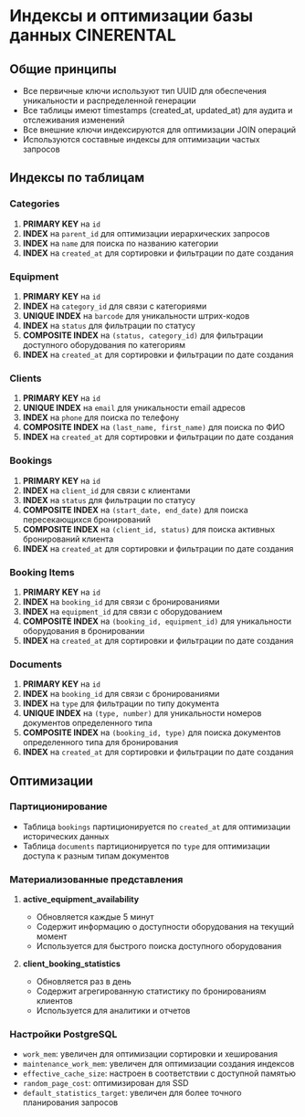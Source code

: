 # Индексы и оптимизации базы данных CINERENTAL

## Общие принципы
- Все первичные ключи используют тип UUID для обеспечения уникальности и распределенной генерации
- Все таблицы имеют timestamps (created_at, updated_at) для аудита и отслеживания изменений
- Все внешние ключи индексируются для оптимизации JOIN операций
- Используются составные индексы для оптимизации частых запросов

## Индексы по таблицам

### Categories
1. **PRIMARY KEY** на `id`
2. **INDEX** на `parent_id` для оптимизации иерархических запросов
3. **INDEX** на `name` для поиска по названию категории
4. **INDEX** на `created_at` для сортировки и фильтрации по дате создания

### Equipment
1. **PRIMARY KEY** на `id`
2. **INDEX** на `category_id` для связи с категориями
3. **UNIQUE INDEX** на `barcode` для уникальности штрих-кодов
4. **INDEX** на `status` для фильтрации по статусу
5. **COMPOSITE INDEX** на `(status, category_id)` для фильтрации доступного оборудования по категориям
6. **INDEX** на `created_at` для сортировки и фильтрации по дате создания

### Clients
1. **PRIMARY KEY** на `id`
2. **UNIQUE INDEX** на `email` для уникальности email адресов
3. **INDEX** на `phone` для поиска по телефону
4. **COMPOSITE INDEX** на `(last_name, first_name)` для поиска по ФИО
5. **INDEX** на `created_at` для сортировки и фильтрации по дате создания

### Bookings
1. **PRIMARY KEY** на `id`
2. **INDEX** на `client_id` для связи с клиентами
3. **INDEX** на `status` для фильтрации по статусу
4. **COMPOSITE INDEX** на `(start_date, end_date)` для поиска пересекающихся бронирований
5. **COMPOSITE INDEX** на `(client_id, status)` для поиска активных бронирований клиента
6. **INDEX** на `created_at` для сортировки и фильтрации по дате создания

### Booking Items
1. **PRIMARY KEY** на `id`
2. **INDEX** на `booking_id` для связи с бронированиями
3. **INDEX** на `equipment_id` для связи с оборудованием
4. **COMPOSITE INDEX** на `(booking_id, equipment_id)` для уникальности оборудования в бронировании
5. **INDEX** на `created_at` для сортировки и фильтрации по дате создания

### Documents
1. **PRIMARY KEY** на `id`
2. **INDEX** на `booking_id` для связи с бронированиями
3. **INDEX** на `type` для фильтрации по типу документа
4. **UNIQUE INDEX** на `(type, number)` для уникальности номеров документов определенного типа
5. **COMPOSITE INDEX** на `(booking_id, type)` для поиска документов определенного типа для бронирования
6. **INDEX** на `created_at` для сортировки и фильтрации по дате создания

## Оптимизации

### Партиционирование
- Таблица `bookings` партиционируется по `created_at` для оптимизации исторических данных
- Таблица `documents` партиционируется по `type` для оптимизации доступа к разным типам документов

### Материализованные представления
1. **active_equipment_availability**
   - Обновляется каждые 5 минут
   - Содержит информацию о доступности оборудования на текущий момент
   - Используется для быстрого поиска доступного оборудования

2. **client_booking_statistics**
   - Обновляется раз в день
   - Содержит агрегированную статистику по бронированиям клиентов
   - Используется для аналитики и отчетов

### Настройки PostgreSQL
- `work_mem`: увеличен для оптимизации сортировки и хеширования
- `maintenance_work_mem`: увеличен для оптимизации создания индексов
- `effective_cache_size`: настроен в соответствии с доступной памятью
- `random_page_cost`: оптимизирован для SSD
- `default_statistics_target`: увеличен для более точного планирования запросов
